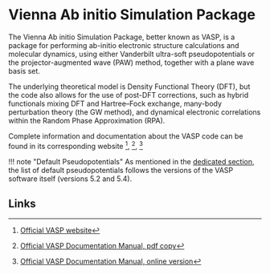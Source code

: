 # Vienna Ab initio Simulation Package

The Vienna Ab initio Simulation Package, better known as VASP, is a package for performing ab-initio electronic structure calculations and molecular dynamics, using either Vanderbilt ultra-soft pseudopotentials or the projector-augmented wave (PAW) method, together with a plane wave basis set. 

The underlying theoretical model is Density Functional Theory (DFT), but the code also allows for the use of post-DFT corrections, such as hybrid functionals mixing DFT and Hartree–Fock exchange, many-body perturbation theory (the GW method), and dynamical electronic correlations within the Random Phase Approximation (RPA).

Complete information and documentation about the VASP code can be found in its corresponding website [^1], [^2], [^3]

!!! note "Default Pseudopotentials"
    As mentioned in the [dedicated section](../../methods-directory/pseudopotential/default.md), the list of default pseudopotentials follows the versions of the VASP software itself (versions 5.2 and 5.4).

## Links

[^1]: [Official VASP website](https://www.vasp.at/)
[^2]: [Official VASP Documentation Manual, pdf copy](http://cms.mpi.univie.ac.at/vasp/vasp.pdf)
[^3]: [Official VASP Documentation Manual, online version](http://cms.mpi.univie.ac.at/vasp/vasp/vasp.html)
